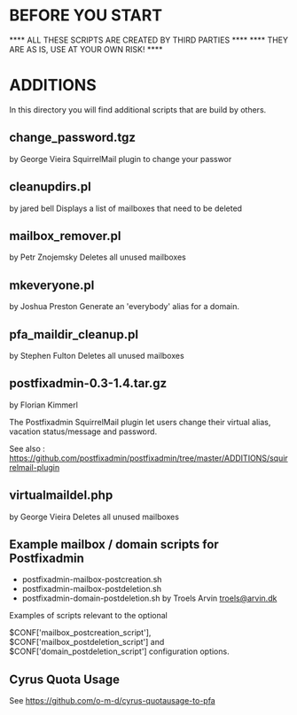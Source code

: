 
# BEFORE YOU START


**** ALL THESE SCRIPTS ARE CREATED BY THIRD PARTIES ****
     **** THEY ARE AS IS, USE AT YOUR OWN RISK! ****

# ADDITIONS

In this directory you will find additional scripts that are build by others.

## change_password.tgz

by George Vieira <george at citadelcomputer dot com dot au>
SquirrelMail plugin to change your passwor

## cleanupdirs.pl

by jared bell <jared at beol dot net>
Displays a list of mailboxes that need to be deleted

## mailbox_remover.pl

by Petr Znojemsky
Deletes all unused mailboxes

## mkeveryone.pl

by Joshua Preston
Generate an 'everybody' alias for a domain.

## pfa_maildir_cleanup.pl
by Stephen Fulton <sfulton at esoteric dot ca>
Deletes all unused mailboxes

## postfixadmin-0.3-1.4.tar.gz

by Florian Kimmerl <info at spacekoeln dot de>

The Postfixadmin SquirrelMail plugin let users change their virtual alias,
vacation status/message and password.

See also :  https://github.com/postfixadmin/postfixadmin/tree/master/ADDITIONS/squirrelmail-plugin


##  virtualmaildel.php

by George Vieira <george at citadelcomputer dot com dot au>
Deletes all unused mailboxes

## Example mailbox / domain scripts for Postfixadmin

- postfixadmin-mailbox-postcreation.sh
- postfixadmin-mailbox-postdeletion.sh
- postfixadmin-domain-postdeletion.sh
by Troels Arvin <troels@arvin.dk>

Examples of scripts relevant to the optional 


$CONF['mailbox_postcreation_script'],
$CONF['mailbox_postdeletion_script'] and
$CONF['domain_postdeletion_script']  configuration options.


## Cyrus Quota Usage

See https://github.com/o-m-d/cyrus-quotausage-to-pfa

